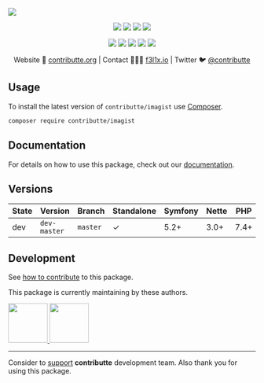 ![](https://heatbadger.now.sh/github/readme/contributte/imagist/)

<p align=center>
  <a href="https://github.com/contributte/imagist/actions"><img src="https://badgen.net/github/checks/contributte/imagist/master?cache=300"></a>
  <a href="https://coveralls.io/r/contributte/imagist"><img src="https://badgen.net/coveralls/c/github/contributte/imagist?cache=300"></a>
  <a href="https://packagist.org/packages/contributte/imagist"><img src="https://badgen.net/packagist/dm/contributte/imagist"></a>
  <a href="https://packagist.org/packages/contributte/imagist"><img src="https://badgen.net/packagist/v/contributte/imagist"></a>
</p>
<p align=center>
  <a href="https://packagist.org/packages/contributte/imagist"><img src="https://badgen.net/packagist/php/contributte/imagist"></a>
  <a href="https://github.com/contributte/imagist"><img src="https://badgen.net/github/license/contributte/imagist"></a>
  <a href="https://bit.ly/ctteg"><img src="https://badgen.net/badge/support/gitter/cyan"></a>
  <a href="https://bit.ly/cttfo"><img src="https://badgen.net/badge/support/forum/yellow"></a>
  <a href="https://contributte.org/partners.html"><img src="https://badgen.net/badge/sponsor/donations/F96854"></a>
</p>

<p align=center>
Website 🚀 <a href="https://contributte.org">contributte.org</a> | Contact 👨🏻‍💻 <a href="https://f3l1x.io">f3l1x.io</a> | Twitter 🐦 <a href="https://twitter.com/contributte">@contributte</a>
</p>

## Usage

To install the latest version of `contributte/imagist` use [Composer](https://getcomposer.org).

```bash
composer require contributte/imagist
```

## Documentation

For details on how to use this package, check out our [documentation](.docs).

## Versions

| State       | Version       | Branch   | Standalone | Symfony | Nette | PHP     |
|-------------|---------------|----------|------------|---------|-------|---------|
| dev         | `dev-master`  | `master` | ✓          | 5.2+    | 3.0+  | 7.4+  |

## Development

See [how to contribute](https://contributte.org/contributing.html) to this package.

This package is currently maintaining by these authors.

<a href="https://github.com/f3l1x">
  <img width="80" height="80" src="https://avatars2.githubusercontent.com/u/538058?v=3&s=80">
</a>

<a href="https://github.com/MartkCz">
  <img width="80" height="80" src="https://avatars2.githubusercontent.com/u/10145362?v=3&s=80">
</a>

-----

Consider to [support](https://contributte.org/partners.html) **contributte** development team.
Also thank you for using this package.

